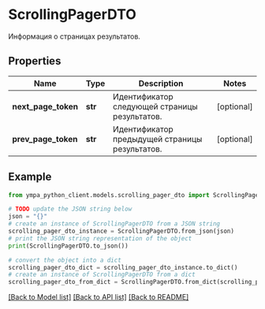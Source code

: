 # ScrollingPagerDTO

Информация о страницах результатов.

## Properties

Name | Type | Description | Notes
------------ | ------------- | ------------- | -------------
**next_page_token** | **str** | Идентификатор следующей страницы результатов. | [optional] 
**prev_page_token** | **str** | Идентификатор предыдущей страницы результатов. | [optional] 

## Example

```python
from ympa_python_client.models.scrolling_pager_dto import ScrollingPagerDTO

# TODO update the JSON string below
json = "{}"
# create an instance of ScrollingPagerDTO from a JSON string
scrolling_pager_dto_instance = ScrollingPagerDTO.from_json(json)
# print the JSON string representation of the object
print(ScrollingPagerDTO.to_json())

# convert the object into a dict
scrolling_pager_dto_dict = scrolling_pager_dto_instance.to_dict()
# create an instance of ScrollingPagerDTO from a dict
scrolling_pager_dto_from_dict = ScrollingPagerDTO.from_dict(scrolling_pager_dto_dict)
```
[[Back to Model list]](../README.md#documentation-for-models) [[Back to API list]](../README.md#documentation-for-api-endpoints) [[Back to README]](../README.md)


